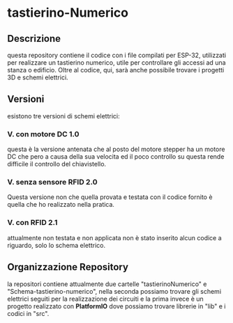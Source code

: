 # tastierino-Numerico
## Descrizione
questa repository contiene il codice con i file compilati per ESP-32, utilizzati per realizzare un tastierino numerico, utile per controllare gli accessi ad una stanza o edificio. Oltre al codice, qui, sarà anche possibile trovare i progetti 3D e schemi elettrici. 
## Versioni
esistono tre versioni di schemi elettrici:
### V. con motore DC 1.0
questa è la versione antenata che al posto del motore stepper ha un motore DC che pero a causa della sua velocita ed il poco controllo su questa rende difficile il controllo del chiavistello.
### V. senza sensore RFID 2.0
Questa versione non che quella provata e testata con il codice fornito è quella che ho realizzato nella pratica.
### V. con RFID 2.1
attualmente non testata e non applicata non è stato inserito alcun codice a riguardo, solo lo schema elettrico.
## Organizzazione Repository
la repositori contiene attualmente due cartelle "tastierinoNumerico" e "Schema-tastierino-numerico", nella seconda possiamo trovare gli schemi elettrici seguiti per la realizzazione dei circuiti e la prima invece è un progetto realizzato con **PlatformIO** dove possiamo trovare librerie in "lib" e i codici in "src".

